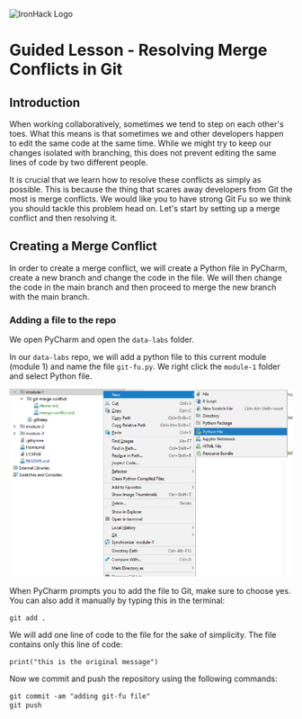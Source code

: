 ![IronHack Logo](https://s3-eu-west-1.amazonaws.com/ih-materials/uploads/upload_d5c5793015fec3be28a63c4fa3dd4d55.png)

# Guided Lesson - Resolving Merge Conflicts in Git

## Introduction
When working collaboratively, sometimes we tend to step on each other's toes. What this means is that sometimes we and other developers happen to edit the same code at the same time. While we might try to keep our changes isolated with branching, this does not prevent editing the same lines of code by two different people.

It is crucial that we learn how to resolve these conflicts as simply as possible. This is because the thing that scares away developers from Git the most is merge conflicts. We would like you to have strong Git Fu so we think you should tackle this problem head on. Let's start by setting up a merge conflict and then resolving it.

## Creating a Merge Conflict

In order to create a merge conflict, we will create a Python file in PyCharm, create a new branch and change the code in the file. We will then change the code in the main branch and then proceed to merge the new branch with the main branch.

### Adding a file to the repo

We open PyCharm and open the `data-labs` folder.

In our `data-labs` repo, we will add a python file to this current module (module 1) and name the file `git-fu.py`. We right click the `module-1` folder and select Python file.

![python file](../images/new-file.PNG) 

When PyCharm prompts you to add the file to Git, make sure to choose yes. You can also add it manually by typing this in the terminal:

```
git add .
```

We will add one line of code to the file for the sake of simplicity. The file contains only this line of code:

```
print("this is the original message")
```

Now we commit and push the repository using the following commands:

```
git commit -am "adding git-fu file"
git push
```